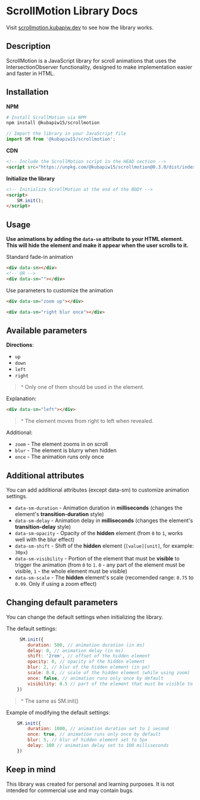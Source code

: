 # ScrollMotion Library Docs

Visit [scrollmotion.kubapiw.dev](https://scrollmotion.kubapiw.dev) to see how the library works.

## Description

ScrollMotion is a JavaScript library for scroll animations that uses the IntersectionObserver functionality, designed to make implementation easier and faster in HTML.

## Installation

**NPM**
```bash
# Install ScrollMotion via NPM
npm install @kubapiw15/scrollmotion 
```
```js
// Import the library in your JavaScript file
import SM from '@kubapiw15/scrollmotion';
```

**CDN**

```html
<!-- Include the ScrollMotion script in the HEAD section -->
<script src="https://unpkg.com/@kubapiw15/scrollmotion@0.3.0/dist/index.js"></script>
```

**Initialize the library**
```html
<!-- Initialize ScrollMotion at the end of the BODY -->
<script>
    SM.init();
</script>
```


## Usage

**Use animations by adding the `data-sm` attribute to your HTML element. This will hide the element and make it appear when the user scrolls to it.**

Standard fade-in animation
```html
<div data-sm></div>
<!-- OR -->
<div data-sm=""></div>
```

Use parameters to customize the animation
```html
<div data-sm="zoom up"></div>
```
```html
<div data-sm="right blur once"></div>
```
## Available parameters
**Directions**:
- `up`
- `down`
- `left`
- `right`
>^ Only one of them should be used in the element.

Explanation:
```html
<div data-sm="left"></div>
```
>^ The element moves from right to left when revealed.

Additional: 
- `zoom` - The element zooms in on scroll
- `blur` - The element is blurry when hidden
- `once` - The animation runs only once

## Additional attributes
You can add additional attributes (except data-sm) to customize animation settings.
- `data-sm-duration` - Animation duration in **milliseconds** (changes the element's **transition-duration** style)
- `data-sm-delay` - Animation delay in **milliseconds** (changes the element's **transition-delay** style)
- `data-sm-opacity` - Opacity of the **hidden** element (from `0` to `1`, works well with the blur effect)
- `data-sm-shift` - Shift of the **hidden** element (`[value][unit]`, for example: `30px`)
- `data-sm-visibility` - Portion of the element that must be **visible** to trigger the animation (from `0` to `1`. `0` - any part of the element must be visible, `1` - the whole element must be visible)
- `data-sm-scale` - The **hidden** element's scale (recomended range: `0.75` to `0.99`. Only if using a zoom effect)

## Changing default parameters
You can change the default settings when initializing the library.   
   
The default settings:
```js
     SM.init({
        duration: 500, // animation duration (in ms)
        delay: 0, // animation delay (in ms)
        shift: '2rem', // offset of the hidden element
        opacity: 0, // opacity of the hidden element
        blur: 2, // blur of the hidden element (in px)
        scale: 0.8, // scale of the hidden element (while using zoom)
        once: false, // animation runs only once by default
        visibility: 0.5 // part of the element that must be visible to trigger the animation
    })
```
>^ The same as SM.init()   

Example of modifying the default settings:
```js
    SM.init({
        duration: 1000, // animation duration set to 1 second
        once: true, // animation runs only once by default
        blur: 5, // blur of hidden element set to 5px
        delay: 100 // animation delay set to 100 milliseconds
    })
```

## Keep in mind
This library was created for personal and learning purposes. It is not intended for commercial use and may contain bugs.